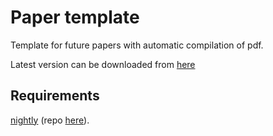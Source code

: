 # Paper template

Template for future papers with automatic compilation of pdf.

Latest version can be downloaded from [here]( https://nightly.link/RoxGamba/paper_template/workflows/blank/master/paper.pdf.zip )

## Requirements
[nightly](nightly.link/) (repo [here](https://github.com/oprypin/nightly.link)).
